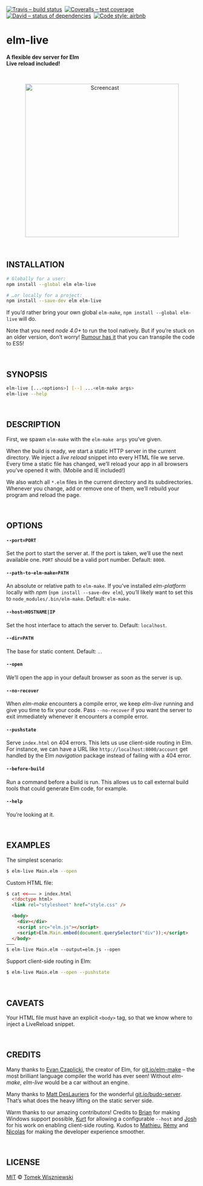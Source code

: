 [![Travis – build status
](https://img.shields.io/travis/tomekwi/elm-live/master.svg?style=flat-square
)](https://travis-ci.org/tomekwi/elm-live
) [![Coveralls – test coverage
](https://img.shields.io/coveralls/tomekwi/elm-live.svg?style=flat-square
)](https://coveralls.io/r/tomekwi/elm-live
) [![David – status of dependencies
](https://img.shields.io/david/tomekwi/elm-live.svg?style=flat-square
)](https://david-dm.org/tomekwi/elm-live
) [![Code style: airbnb
](https://img.shields.io/badge/code%20style-airbnb-777777.svg?style=flat-square
)](https://github.com/airbnb/javascript
)




# elm-live

**A flexible dev server for Elm  
Live reload included!**




<a id="/screenshot"></a>&nbsp;

<p align="center"><img
  alt="Screencast"
  src="https://cdn.rawgit.com/tomekwi/elm-live/b990094/screencast.gif"
  title="Sweet, isn’t it?"
  width="405"
/></p>




<a id="/installation"></a>&nbsp;

## INSTALLATION

```sh
# Globally for a user:
npm install --global elm elm-live

# …or locally for a project:
npm install --save-dev elm elm-live
```

If you’d rather bring your own global `elm-make`, `npm install --global elm-live` will do.

Note that you need *node 4.0+* to run the tool natively. But if you’re stuck on an older version, don’t worry! [Rumour has it](https://github.com/tomekwi/elm-live/issues/2#issuecomment-156698732) that you can transpile the code to ES5!




<a id="/synopsis"></a>&nbsp;

## SYNOPSIS

```sh
elm-live [...<options>] [--] ...<elm-make args>  
elm-live --help
```




<a id="/description"></a>&nbsp;

## DESCRIPTION

First, we spawn `elm-make` with the `elm-make args` you’ve given.

When the build is ready, we start a static HTTP server in the current directory. We inject a _live reload_ snippet into every HTML file we serve. Every time a static file has changed, we’ll reload your app in all browsers you’ve opened it with. (Mobile and IE included!)

We also watch all `*.elm` files in the current directory and its subdirectories. Whenever you change, add or remove one of them, we’ll rebuild your program and reload the page.




<a id="/options"></a>&nbsp;

## OPTIONS

#### `--port=PORT`
Set the port to start the server at. If the port is taken, we’ll use the next available one. `PORT` should be a valid port number. Default: `8000`.

#### `--path-to-elm-make=PATH`
An absolute or relative path to `elm-make`. If you’ve installed _elm-platform_ locally with _npm_ (`npm install --save-dev elm`), you’ll likely want to set this to `node_modules/.bin/elm-make`. Default: `elm-make`.

#### `--host=HOSTNAME|IP`
Set the host interface to attach the server to. Default: `localhost`.

#### `--dir=PATH`
The base for static content. Default: `.`.

#### `--open`
We’ll open the app in your default browser as soon as the server is up.

#### `--no-recover`
When _elm-make_ encounters a compile error, we keep _elm-live_ running and give you time to fix your code. Pass `--no-recover` if you want the server to exit immediately whenever it encounters a compile error.

#### `--pushstate`
Serve `index.html` on 404 errors. This lets us use client-side routing in Elm. For instance, we can have a URL like `http://localhost:8000/account` get handled by the Elm _navigation_ package instead of failing with a 404 error.

#### `--before-build`
Run a command before a build is run. This allows us to call external build tools that could generate Elm code, for example.

#### `--help`
You’re looking at it.




<a id="/examples"></a>&nbsp;

## EXAMPLES

The simplest scenario:

```sh
$ elm-live Main.elm --open
```

Custom HTML file:

```html
$ cat <<——— > index.html
  <!doctype html>
  <link rel="stylesheet" href="style.css" />

  <body>
    <div></div>
    <script src="elm.js"></script>
    <script>Elm.Main.embed(document.querySelector("div"));</script>
  </body>
———
$ elm-live Main.elm --output=elm.js --open
```

Support client-side routing in Elm:

```sh
$ elm-live Main.elm --open --pushstate
```


<a id="/caveats"></a>&nbsp;

## CAVEATS

Your HTML file must have an explicit `<body>` tag, so that we know where to inject a LiveReload snippet.




<a id="/credits"></a>&nbsp;

## CREDITS

Many thanks to [Evan Czaplicki](https://github.com/evancz), the creator of Elm, for [git.io/elm-make](https://git.io/elm-make) – the most brilliant language compiler the world has ever seen! Without _elm-make_, _elm-live_ would be a car without an engine.

Many thanks to [Matt DesLauriers](https://github.com/mattdesl) for the wonderful [git.io/budo-server](https://git.io/budo-server). That’s what does the heavy lifting on the static server side.

Warm thanks to our amazing contributors! Credits to [Brian](https://github.com/bdukes) for making Windows support possible, [Kurt](https://github.com/kbsymanz) for allowing a configurable `--host` and [Josh](https://github.com/joshmh) for his work on enabling client-side routing. Kudos to [Mathieu](https://github.com/magopian), [Rémy](https://github.com/natim) and [Nicolas](https://github.com/n1k0) for making the developer experience smoother.




<a id="/license"></a>&nbsp;

## LICENSE

[MIT](https://git.io/elm-live.License) © [Tomek Wiszniewski](https://github.com/tomekwi)
